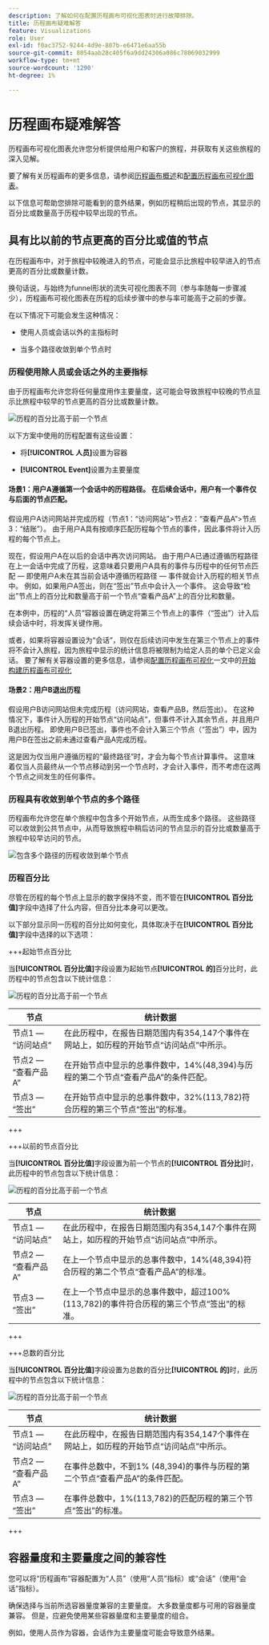 ```yaml
---
description: 了解如何在配置历程画布可视化图表时进行故障排除。
title: 历程画布疑难解答
feature: Visualizations
role: User
exl-id: f0ac3752-9244-4d9e-807b-e6471e6aa55b
source-git-commit: 8054aab28c405f6a9dd24306a086c78069032999
workflow-type: tm+mt
source-wordcount: '1290'
ht-degree: 1%

---
```


# 历程画布疑难解答

历程画布可视化图表允许您分析提供给用户和客户的旅程，并获取有关这些旅程的深入见解。

要了解有关历程画布的更多信息，请参阅[历程画布概述](/help/analysis-workspace/visualizations/journey-canvas/journey-canvas.md)和[配置历程画布可视化图表](/help/analysis-workspace/visualizations/journey-canvas/configure-journey-canvas.md)。

以下信息可帮助您排除可能看到的意外结果，例如历程稍后出现的节点，其显示的百分比或数量高于历程中较早出现的节点。

## 具有比以前的节点更高的百分比或值的节点

在历程画布中，对于旅程中较晚进入的节点，可能会显示比旅程中较早进入的节点更高的百分比或数量计数。

换句话说，与始终为funnel形状的流失可视化图表不同（参与率随每一步骤减少），历程画布可视化图表在历程的后续步骤中的参与率可能高于之前的步骤。

在以下情况下可能会发生这种情况：

* 使用人员或会话以外的主指标时

* 当多个路径收敛到单个节点时

### 历程使用除人员或会话之外的主要指标

由于历程画布允许您将任何量度用作主要量度，这可能会导致旅程中较晚的节点显示比旅程中较早的节点更高的百分比或数量计数。

![历程的百分比高于前一个节点](assets/journey-canvas-higher-percentage.png)

以下方案中使用的历程配置有这些设置：

* 将&#x200B;**[!UICONTROL 人员]**&#x200B;设置为容器

* **[!UICONTROL Event]**&#x200B;设置为主要量度

#### 场景1：用户A遵循第一个会话中的历程路径。 在后续会话中，用户有一个事件仅与后面的节点匹配。

假设用户A访问网站并完成历程（节点1：“访问网站”>节点2：“查看产品A”>节点3：“结账”）。 由于用户A具有按顺序匹配历程每个节点的事件，因此事件将计入历程的每个节点上。

现在，假设用户A在以后的会话中再次访问网站。 由于用户A已通过遵循历程路径在上一会话中完成了历程，这意味着只要用户A具有的事件与历程中的任何节点匹配 — 即使用户A未在其当前会话中遵循历程路径 — 事件就会计入历程的相关节点中。 例如，如果用户A签出，则在“签出”节点中会计入一个事件。 这会导致“检出”节点上的百分比和数量高于前一个节点“查看产品A”上的百分比和数量。

在本例中，历程的“人员”容器设置在确定将第三个节点上的事件（“签出”）计入后续会话中时，将发挥关键作用。

或者，如果将容器设置设为“会话”，则仅在后续访问中发生在第三个节点上的事件将不会计入旅程，因为旅程中显示的统计信息将被限制为给定人员的单个已定义会话。 要了解有关容器设置的更多信息，请参阅[配置历程画布可视化](/help/analysis-workspace/visualizations/journey-canvas/configure-journey-canvas.md#begin-building-a-journey-canvas-visualization)一文中的[开始构建历程画布可视化](/help/analysis-workspace/visualizations/journey-canvas/configure-journey-canvas.md)

<!-- The time allotted for users to move along the path is determined by the container setting. Because "Person" is selected as the container setting in this example, people who followed the journey's path in one session (moving from Node 1 to Node 2 and to Node 3) met the criteria of the journey. On any subsequent visits to the site, any event they have that matches any node on the journey is counted on that node. -->

#### 场景2：用户B退出历程

假设用户B访问网站但未完成历程（访问网站，查看产品B，然后签出）。 在这种情况下，事件计入历程的开始节点“访问站点”，但事件不计入其余节点，并且用户B退出历程。 即使用户B已签出，事件也不会计入第三个节点（“签出”）中，因为用户B在签出之前未通过查看产品A完成历程。

这是因为仅当用户遵循历程的“最终路径”时，才会为每个节点计算事件。 这意味着仅当人员最终从一个节点移动到另一个节点时，才会计入事件，而不考虑在这两个节点之间发生的任何事件。

### 历程具有收敛到单个节点的多个路径

历程画布允许您在单个旅程中包含多个开始节点，从而生成多个路径。 这些路径可以收敛到公共节点中，从而导致旅程中稍后访问的节点显示的百分比或数量高于旅程中较早访问的节点。

![包含多个路径的历程收敛到单个节点](assets/journey-canvas-percentage-converge.png)

<!--

The journey used in the following scenarios is configured with the following settings:

* **[!UICONTROL Person]** is set as the container

* **[!UICONTROL Event]** is set as the primary metric

#### Scenario 

When a journey contains multiple paths that converge into a single node, the two paths are combined into the single node using the OR operator. This can result in the

-->

### 历程百分比

尽管在历程的每个节点上显示的数字保持不变，而不管在&#x200B;**[!UICONTROL 百分比值]**&#x200B;字段中选择了什么内容，但百分比本身可以更改。

以下部分显示同一历程的百分比如何变化，具体取决于在&#x200B;**[!UICONTROL 百分比值]**&#x200B;字段中选择的以下选项：

+++起始节点百分比

当&#x200B;**[!UICONTROL 百分比值]**&#x200B;字段设置为起始节点&#x200B;**[!UICONTROL 的]**&#x200B;百分比时，此历程中的节点包含以下统计信息：

![历程的百分比高于前一个节点](assets/journey-canvas-higher-percentage.png)

| 节点 | 统计数据 |
|---------|----------|
| 节点1 — “访问站点” | 在此历程中，在报告日期范围内有354,147个事件在网站上，如历程的开始节点“访问站点”中所示。 |
| 节点2 — “查看产品A” | 在开始节点中显示的总事件数中，14%(48,394)与历程的第二个节点“查看产品A”的条件匹配。 |
| 节点3 — “签出” | 在开始节点中显示的总事件数中，32%(113,782)符合历程的第三个节点“签出”的标准。 |

+++

+++以前的节点百分比

当&#x200B;**[!UICONTROL 百分比值]**&#x200B;字段设置为前一个节点的&#x200B;**[!UICONTROL 百分比]**&#x200B;时，此历程中的节点包含以下统计信息：

![历程的百分比高于前一个节点](assets/journey-canvas-percentage-previous.png)

| 节点 | 统计数据 |
|---------|----------|
| 节点1 — “访问站点” | 在此历程中，在报告日期范围内有354,147个事件在网站上，如历程的开始节点“访问站点”中所示。 |
| 节点2 — “查看产品A” | 在上一个节点中显示的总事件数中，14%(48,394)符合历程的第二个节点“查看产品A”的标准。 |
| 节点3 — “签出” | 在上一个节点中显示的总事件数中，超过100% (113,782)的事件符合历程的第三个节点“签出”的标准。 |

+++

+++总数的百分比

当&#x200B;**[!UICONTROL 百分比值]**&#x200B;字段设置为总数的百分比&#x200B;**[!UICONTROL 的]**&#x200B;时，此历程中的节点包含以下统计信息：

![历程的百分比高于前一个节点](assets/journey-canvas-percentage-total.png)

| 节点 | 统计数据 |
|---------|----------|
| 节点1 — “访问站点” | 在此历程中，在报告日期范围内有354,147个事件在网站上，如历程的开始节点“访问站点”中所示。 |
| 节点2 — “查看产品A” | 在事件总数中，不到1% (48,394)的事件与历程的第二个节点“查看产品A”的条件匹配。 |
| 节点3 — “签出” | 在事件总数中，1%(113,782)的匹配历程的第三个节点“签出”的标准。 |

+++

## 容器量度和主要量度之间的兼容性

您可以将“历程画布”容器配置为“人员”（使用“人员”指标）或“会话”（使用“会话”指标）。

确保选择与当前所选容器量度兼容的主要量度。 大多数量度都与可用的容器量度兼容。 但是，应避免使用某些容器量度和主要量度的组合。

例如，使用人员作为容器，会话作为主要量度可能会导致意外结果。

<!--

## Percentages that exceed 100%

The following configurations can result in nodes that show percentages that exceed 100%:

* When the **[!UICONTROL Percentage value]** field is set to **[!UICONTROL Percent of total]** or **[!UICONTROL Percent of start node]**, and a primary metric is selected that results in less data for the start node than on subsequent nodes.

  For example, if Revenue is selected as the primary metric, and no revenue is being realized on the primary metric, then on any node where revenue is being realized will show as exceeding 100%. 

-->
